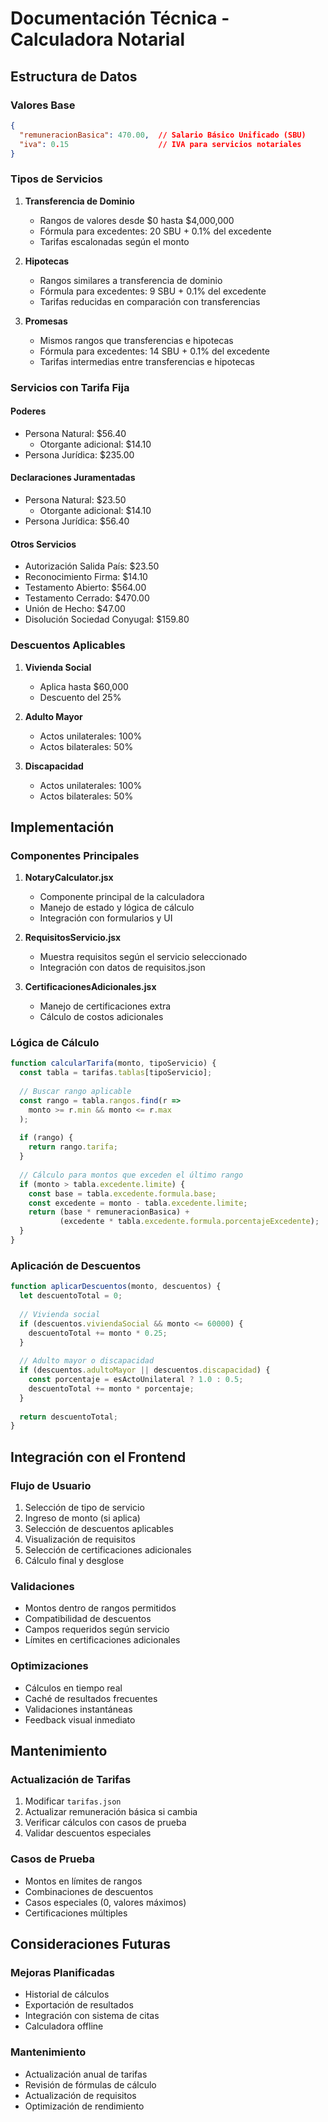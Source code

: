 # Documentación Técnica - Calculadora Notarial

## Estructura de Datos

### Valores Base
```json
{
  "remuneracionBasica": 470.00,  // Salario Básico Unificado (SBU)
  "iva": 0.15                    // IVA para servicios notariales
}
```

### Tipos de Servicios

1. **Transferencia de Dominio**
   - Rangos de valores desde $0 hasta $4,000,000
   - Fórmula para excedentes: 20 SBU + 0.1% del excedente
   - Tarifas escalonadas según el monto

2. **Hipotecas**
   - Rangos similares a transferencia de dominio
   - Fórmula para excedentes: 9 SBU + 0.1% del excedente
   - Tarifas reducidas en comparación con transferencias

3. **Promesas**
   - Mismos rangos que transferencias e hipotecas
   - Fórmula para excedentes: 14 SBU + 0.1% del excedente
   - Tarifas intermedias entre transferencias e hipotecas

### Servicios con Tarifa Fija

#### Poderes
- Persona Natural: $56.40
  - Otorgante adicional: $14.10
- Persona Jurídica: $235.00

#### Declaraciones Juramentadas
- Persona Natural: $23.50
  - Otorgante adicional: $14.10
- Persona Jurídica: $56.40

#### Otros Servicios
- Autorización Salida País: $23.50
- Reconocimiento Firma: $14.10
- Testamento Abierto: $564.00
- Testamento Cerrado: $470.00
- Unión de Hecho: $47.00
- Disolución Sociedad Conyugal: $159.80

### Descuentos Aplicables

1. **Vivienda Social**
   - Aplica hasta $60,000
   - Descuento del 25%

2. **Adulto Mayor**
   - Actos unilaterales: 100%
   - Actos bilaterales: 50%

3. **Discapacidad**
   - Actos unilaterales: 100%
   - Actos bilaterales: 50%

## Implementación

### Componentes Principales

1. **NotaryCalculator.jsx**
   - Componente principal de la calculadora
   - Manejo de estado y lógica de cálculo
   - Integración con formularios y UI

2. **RequisitosServicio.jsx**
   - Muestra requisitos según el servicio seleccionado
   - Integración con datos de requisitos.json

3. **CertificacionesAdicionales.jsx**
   - Manejo de certificaciones extra
   - Cálculo de costos adicionales

### Lógica de Cálculo

```javascript
function calcularTarifa(monto, tipoServicio) {
  const tabla = tarifas.tablas[tipoServicio];
  
  // Buscar rango aplicable
  const rango = tabla.rangos.find(r => 
    monto >= r.min && monto <= r.max
  );
  
  if (rango) {
    return rango.tarifa;
  }
  
  // Cálculo para montos que exceden el último rango
  if (monto > tabla.excedente.limite) {
    const base = tabla.excedente.formula.base;
    const excedente = monto - tabla.excedente.limite;
    return (base * remuneracionBasica) + 
           (excedente * tabla.excedente.formula.porcentajeExcedente);
  }
}
```

### Aplicación de Descuentos

```javascript
function aplicarDescuentos(monto, descuentos) {
  let descuentoTotal = 0;
  
  // Vivienda social
  if (descuentos.viviendaSocial && monto <= 60000) {
    descuentoTotal += monto * 0.25;
  }
  
  // Adulto mayor o discapacidad
  if (descuentos.adultoMayor || descuentos.discapacidad) {
    const porcentaje = esActoUnilateral ? 1.0 : 0.5;
    descuentoTotal += monto * porcentaje;
  }
  
  return descuentoTotal;
}
```

## Integración con el Frontend

### Flujo de Usuario
1. Selección de tipo de servicio
2. Ingreso de monto (si aplica)
3. Selección de descuentos aplicables
4. Visualización de requisitos
5. Selección de certificaciones adicionales
6. Cálculo final y desglose

### Validaciones
- Montos dentro de rangos permitidos
- Compatibilidad de descuentos
- Campos requeridos según servicio
- Límites en certificaciones adicionales

### Optimizaciones
- Cálculos en tiempo real
- Caché de resultados frecuentes
- Validaciones instantáneas
- Feedback visual inmediato

## Mantenimiento

### Actualización de Tarifas
1. Modificar `tarifas.json`
2. Actualizar remuneración básica si cambia
3. Verificar cálculos con casos de prueba
4. Validar descuentos especiales

### Casos de Prueba
- Montos en límites de rangos
- Combinaciones de descuentos
- Casos especiales (0, valores máximos)
- Certificaciones múltiples

## Consideraciones Futuras

### Mejoras Planificadas
- Historial de cálculos
- Exportación de resultados
- Integración con sistema de citas
- Calculadora offline

### Mantenimiento
- Actualización anual de tarifas
- Revisión de fórmulas de cálculo
- Actualización de requisitos
- Optimización de rendimiento
